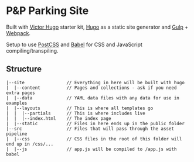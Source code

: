 # P&P Parking Site

Built with [Victor Hugo](https://github.com/netlify/victor-hugo) starter kit, [Hugo](https://gohugo.io/) as a static site generator and [Gulp](https://gulpjs.com/) + [Webpack](https://webpack.js.org/).

Setup to use [PostCSS](http://postcss.org/) and [Babel](https://babeljs.io/) for CSS and JavaScript compiling/transpiling.


## Structure

```
|--site                // Everything in here will be built with hugo
|  |--content          // Pages and collections - ask if you need extra pages
|  |--data             // YAML data files with any data for use in examples
|  |--layouts          // This is where all templates go
|  |  |--partials      // This is where includes live
|  |  |--index.html    // The index page
|  |--static           // Files in here ends up in the public folder
|--src                 // Files that will pass through the asset pipeline
|  |--css              // CSS files in the root of this folder will end up in /css/...
|  |--js               // app.js will be compiled to /app.js with babel
```
